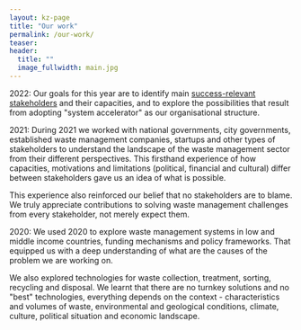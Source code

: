 ```yaml
---
layout: kz-page
title: "Our work"
permalink: /our-work/
teaser:
header:
  title: ""
  image_fullwidth: main.jpg
---
```


<span class="larger-word">2022:</span> Our goals for this year are to identify main [success-relevant stakeholders](/about#stakeholders) and their capacities, and to explore the possibilities that result from adopting "system accelerator" as our organisational structure.

<span class="larger-word">2021:</span> During 2021 we worked with national governments, city governments, established waste management companies, startups and other types of stakeholders to understand the landscape of the waste management sector from their different perspectives. This firsthand experience of how capacities, motivations and limitations (political, financial and cultural) differ between stakeholders gave us an idea of what is possible.

This experience also reinforced our belief that no stakeholders are to blame. We truly appreciate contributions to solving waste management challenges from every stakeholder, not merely expect them.

<span class="larger-word">2020:</span> We used 2020 to explore waste management systems in low and middle income countries, funding mechanisms and policy frameworks. That equipped us with a deep understanding of what are the causes of the problem we are working on. 

We also explored technologies for waste collection, treatment, sorting, recycling and disposal. We learnt that there are no turnkey solutions and no "best" technologies, everything depends on the context - characteristics and volumes of waste, environmental and geological conditions, climate, culture, political situation and economic landscape.
